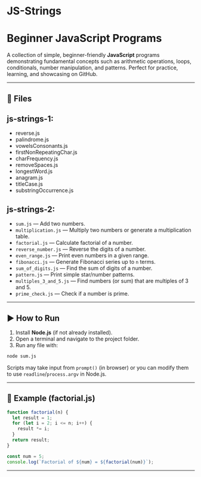 # JS-Strings

# Beginner JavaScript Programs

A collection of simple, beginner-friendly **JavaScript** programs demonstrating fundamental concepts such as arithmetic operations, loops, conditionals, number manipulation, and patterns. Perfect for practice, learning, and showcasing on GitHub.

---

## 📂 Files 

## js-strings-1:

* reverse.js
* palindrome.js
* vowelsConsonants.js
* firstNonRepeatingChar.js
* charFrequency.js
* removeSpaces.js
* longestWord.js
* anagram.js
* titleCase.js
* substringOccurrence.js

## js-strings-2:
* `sum.js` — Add two numbers.
* `multiplication.js` — Multiply two numbers or generate a multiplication table.
* `factorial.js` — Calculate factorial of a number.
* `reverse_number.js` — Reverse the digits of a number.
* `even_range.js` — Print even numbers in a given range.
* `fibonacci.js` — Generate Fibonacci series up to `n` terms.
* `sum_of_digits.js` — Find the sum of digits of a number.
* `pattern.js` — Print simple star/number patterns.
* `multiples_3_and_5.js` — Find numbers (or sum) that are multiples of 3 and 5.
* `prime_check.js` — Check if a number is prime.

 

---

## ▶️ How to Run

1. Install **Node.js** (if not already installed).
2. Open a terminal and navigate to the project folder.
3. Run any file with:

```bash
node sum.js
```

Scripts may take input from `prompt()` (in browser) or you can modify them to use `readline`/`process.argv` in Node.js.

---

## 📖 Example (factorial.js)

```javascript
function factorial(n) {
  let result = 1;
  for (let i = 2; i <= n; i++) {
    result *= i;
  }
  return result;
}

const num = 5;
console.log(`Factorial of ${num} = ${factorial(num)}`);
```

---

 
 
